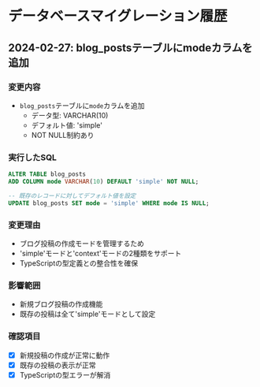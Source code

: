 # データベースマイグレーション履歴

## 2024-02-27: blog_postsテーブルにmodeカラムを追加

### 変更内容
- `blog_posts`テーブルに`mode`カラムを追加
  - データ型: VARCHAR(10)
  - デフォルト値: 'simple'
  - NOT NULL制約あり

### 実行したSQL
```sql
ALTER TABLE blog_posts
ADD COLUMN mode VARCHAR(10) DEFAULT 'simple' NOT NULL;

-- 既存のレコードに対してデフォルト値を設定
UPDATE blog_posts SET mode = 'simple' WHERE mode IS NULL;
```

### 変更理由
- ブログ投稿の作成モードを管理するため
- 'simple'モードと'context'モードの2種類をサポート
- TypeScriptの型定義との整合性を確保

### 影響範囲
- 新規ブログ投稿の作成機能
- 既存の投稿は全て'simple'モードとして設定

### 確認項目
- [x] 新規投稿の作成が正常に動作
- [x] 既存の投稿の表示が正常
- [x] TypeScriptの型エラーが解消 